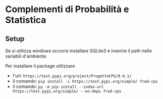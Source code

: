 # Complementi di Probabilità e Statistica
## **Setup** ##
Se si utilizza windows occorre installare SQLite3  e inserire il path nelle variabili d'ambiente.

Per installare il package utilizzare 
- l'url: `https://test.pypi.org/project/ProgettoCPS/0.0.1/ `
- il comando: `pip install -i https://test.pypi.org/simple/ fred-cps`
- il comando: `py -m pip install --index-url https://test.pypi.org/simple/ --no-deps fred-cps`


